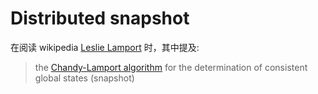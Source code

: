 # Distributed snapshot

在阅读 wikipedia [Leslie Lamport](https://en.wikipedia.org/wiki/Leslie_Lamport) 时，其中提及:

> the [Chandy-Lamport algorithm](https://en.wikipedia.org/wiki/Chandy-Lamport_algorithm) for the determination of consistent global states (snapshot)

​	

